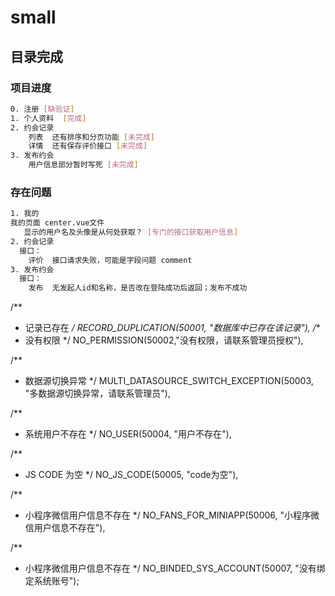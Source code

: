 # small


## 目录完成

### 项目进度

```bash
0. 注册 [缺验证]
1. 个人资料  [完成]
2. 约会记录 
	列表  还有排序和分页功能 [未完成]
	详情  还有保存评价接口 [未完成]
3. 发布约会  
	用户信息部分暂时写死 [未完成] 
```

### 存在问题

```bash
1. 我的 
我的页面 center.vue文件
   显示的用户名及头像是从何处获取？ [专门的接口获取用户信息]
2. 约会记录
  接口： 
	评价  接口请求失败，可能是字段问题 comment
3. 发布约会
  接口：
    发布  无发起人id和名称，是否改在登陆成功后返回；发布不成功

```

/**
 * 记录已存在
 */
RECORD_DUPLICATION(50001, "数据库中已存在该记录"),
/**
 * 没有权限
 */
NO_PERMISSION(50002,"没有权限，请联系管理员授权"),

/**
 * 数据源切换异常
 */
MULTI_DATASOURCE_SWITCH_EXCEPTION(50003, "多数据源切换异常，请联系管理员"),

/**
 * 系统用户不存在
 */
NO_USER(50004, "用户不存在"),

/**
 * JS CODE 为空
 */
NO_JS_CODE(50005, "code为空"),

/**
 * 小程序微信用户信息不存在
 */
NO_FANS_FOR_MINIAPP(50006, "小程序微信用户信息不存在"),

/**
 * 小程序微信用户信息不存在
 */
NO_BINDED_SYS_ACCOUNT(50007, "没有绑定系统账号");